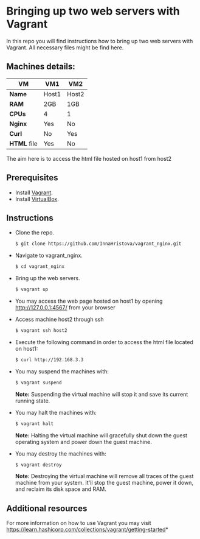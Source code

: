 # Bringing up two web servers with Vagrant

In this repo you will find instructions how to bring up two web servers with Vagrant. All necessary files might be find here.   

## Machines details:

**VM** | VM1 | VM2
------------ | ------------- | -------------
**Name** | Host1| Host2
**RAM** | 2GB | 1GB
**CPUs** | 4 | 1
**Nginx** | Yes | No
**Curl** | No| Yes
**HTML** file| Yes | No

The aim here is to access the html file hosted on host1 from host2

## Prerequisites

* Install [Vagrant](https://www.vagrantup.com/downloads).
* Install [VirtualBox](https://www.virtualbox.org/wiki/Downloads).


## Instructions

* Clone the repo.

  ```bash
  $ git clone https://github.com/InnaHristova/vagrant_nginx.git
  ``` 

* Navigate to vagrant_nginx.

  ```bash
  $ cd vagrant_nginx
  ```
* Bring up the web servers. 
  
  ```bash
  $ vagrant up
  ```    

* You may access the web page hosted on host1 by opening http://127.0.0.1:4567/ from your browser    

* Access machine host2 through ssh

  ```bash
  $ vagrant ssh host2
  ```

* Execute the following command in order to access the html file located on host1:

  ```bash
  $ curl http://192.168.3.3
  ```     
* You may suspend the machines with:   

  ```bash
  $ vagrant suspend
  ```
  **Note:** Suspending the virtual machine will stop it and save its current running state.
  
* You may halt the machines with:

  ```bash
  $ vagrant halt
  ```

  **Note:** Halting the virtual machine will gracefully shut down the guest operating system and power down the guest machine.

* You may destroy the machines with:

  ```bash
  $ vagrant destroy
  ```    
  
  **Note:** Destroying the virtual machine will remove all traces of the guest machine from your system. It'll stop the guest machine, power it down, and reclaim     its disk space and RAM.
  
## Additional resources    

For more information on how to use Vagrant you may visit https://learn.hashicorp.com/collections/vagrant/getting-started*
  
  

